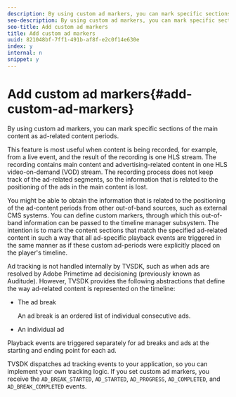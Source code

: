 ```yaml
---
description: By using custom ad markers, you can mark specific sections of the main content as ad-related content periods.
seo-description: By using custom ad markers, you can mark specific sections of the main content as ad-related content periods.
seo-title: Add custom ad markers
title: Add custom ad markers
uuid: 821048bf-7ff1-491b-af8f-e2c0f14e630e
index: y
internal: n
snippet: y
---
```


# Add custom ad markers{#add-custom-ad-markers}

By using custom ad markers, you can mark specific sections of the main content as ad-related content periods.

This feature is most useful when content is being recorded, for example, from a live event, and the result of the recording is one HLS stream. The recording contains main content and advertising-related content in one HLS video-on-demand (VOD) stream. The recording process does not keep track of the ad-related segments, so the information that is related to the positioning of the ads in the main content is lost.

You might be able to obtain the information that is related to the positioning of the ad-content periods from other out-of-band sources, such as external CMS systems. You can define custom markers, through which this out-of-band information can be passed to the timeline manager subsystem. The intention is to mark the content sections that match the specified ad-related content in such a way that all ad-specific playback events are triggered in the same manner as if these custom ad-periods were explicitly placed on the player's timeline.

Ad tracking is not handled internally by TVSDK, such as when ads are resolved by Adobe Primetime ad decisioning (previously known as Auditude). However, TVSDK provides the following abstractions that define the way ad-related content is represented on the timeline:

* The ad break

  An ad break is an ordered list of individual consecutive ads. 
* An individual ad

Playback events are triggered separately for ad breaks and ads at the starting and ending point for each ad.

TVSDK dispatches ad tracking events to your application, so you can implement your own tracking logic. If you set custom ad markers, you receive the `AD_BREAK_STARTED`, `AD_STARTED`, `AD_PROGRESS`, `AD_COMPLETED`, and `AD_BREAK_COMPLETED` events. 
